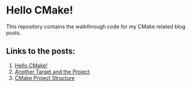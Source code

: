 # Hello CMake!

This repository contains the walkthrough code for my CMake related blog posts.

## Links to the posts:

1. [Hello CMake!](https://arne-mertz.de/2018/05/hello-cmake/)
2. [Another Target and the Project](https://arne-mertz.de/2018/05/cmake-another-target/)
3. [CMake Project Structure](https://arne-mertz.de/2018/06/cmake-project-structure)
